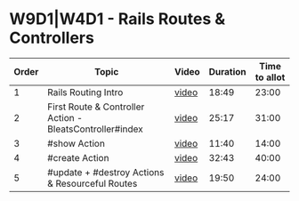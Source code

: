 # W9D1|W4D1 - Rails Routes & Controllers

| Order | Topic | Video | Duration | Time to allot |
| ----- | ----- | ----- | -------- | ------------- |
| 1 | Rails Routing Intro | [video][vid 1] | 18:49 | 23:00 |
| 2 | First Route & Controller Action - BleatsController#index | [video][vid 2] | 25:17 | 31:00 |
| 3 | #show Action | [video][vid 3] | 11:40 | 14:00 |
| 4 | #create Action | [video][vid 4] | 32:43 | 40:00 |
| 5 | #update + #destroy Actions & Resourceful Routes | [video][vid 5] | 19:50 | 24:00 |

[vid 1]: https://vimeo.com/335016614
[vid 2]: https://vimeo.com/335017586
[vid 3]: https://vimeo.com/335018812
[vid 4]: https://vimeo.com/335019368
[vid 5]: https://vimeo.com/335021237